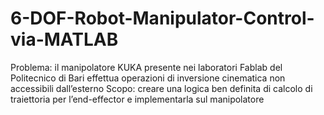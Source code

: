 # 6-DOF-Robot-Manipulator-Control-via-MATLAB
Problema: il manipolatore KUKA presente nei laboratori Fablab del Politecnico di Bari effettua operazioni di inversione cinematica non accessibili dall’esterno     Scopo: creare una logica ben definita di calcolo di traiettoria per l’end-effector e implementarla sul manipolatore
